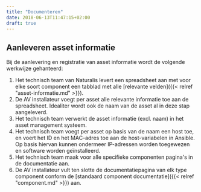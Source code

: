 ```yaml
---
title: "Documenteren"
date: 2018-06-13T11:47:15+02:00
draft: true
---
```


## Aanleveren asset informatie

Bij de aanlevering en registratie van asset informatie wordt de volgende
werkwijze gehanteerd:

1. Het technisch team van Naturalis levert een spreadsheet aan met voor elke
   soort component een tabblad met alle [relevante velden]({{< relref
   "asset-informatie.md" >}}).
1. De AV installateur voegt per asset alle relevante informatie toe aan de
   spreadsheet. Idealiter wordt ook de naam van de asset al in deze stap
   aangeleverd.
1. Het technisch team verwerkt de asset informatie (excl. naam) in het asset
   management systeem.
1. Het technisch team voegt per asset op basis van de naam een host toe, en
   voert het ID en het MAC-adres toe aan de host-variabelen in Ansible. Op basis
   hiervan kunnen ondermeer IP-adressen worden toegewezen en software worden
   geïnstalleerd.
1. Het technisch team maak voor alle specifieke componenten pagina's in de
   documentatie aan.
1. De AV installateur vult ten slotte de documentatiepagina van elk type
   component conform de [standaard component documentatie]({{< relref
   "component.md" >}}) aan.
